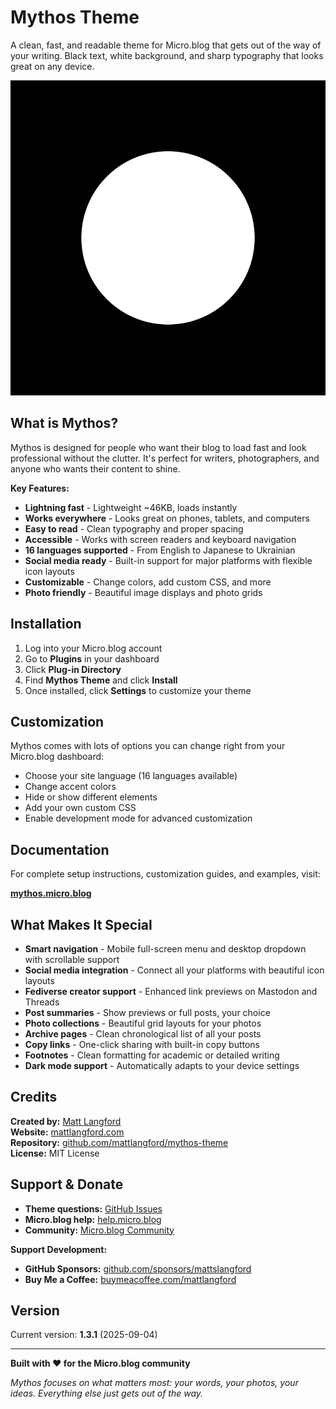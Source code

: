 # Mythos Theme

A clean, fast, and readable theme for Micro.blog that gets out of the way of your writing. Black text, white background, and sharp typography that looks great on any device.

![Mythos Theme Screenshot](screenshot.png)

## What is Mythos?

Mythos is designed for people who want their blog to load fast and look professional without the clutter. It's perfect for writers, photographers, and anyone who wants their content to shine.

**Key Features:**
- **Lightning fast** - Lightweight ~46KB, loads instantly
- **Works everywhere** - Looks great on phones, tablets, and computers  
- **Easy to read** - Clean typography and proper spacing
- **Accessible** - Works with screen readers and keyboard navigation
- **16 languages supported** - From English to Japanese to Ukrainian
- **Social media ready** - Built-in support for major platforms with flexible icon layouts
- **Customizable** - Change colors, add custom CSS, and more
- **Photo friendly** - Beautiful image displays and photo grids

## Installation

1. Log into your Micro.blog account
2. Go to **Plugins** in your dashboard  
3. Click **Plug-in Directory**
4. Find **Mythos Theme** and click **Install**
5. Once installed, click **Settings** to customize your theme

## Customization

Mythos comes with lots of options you can change right from your Micro.blog dashboard:

- Choose your site language (16 languages available)
- Change accent colors  
- Hide or show different elements
- Add your own custom CSS
- Enable development mode for advanced customization

## Documentation

For complete setup instructions, customization guides, and examples, visit:

**[mythos.micro.blog](https://mythos.micro.blog)**

## What Makes It Special

- **Smart navigation** - Mobile full-screen menu and desktop dropdown with scrollable support
- **Social media integration** - Connect all your platforms with beautiful icon layouts
- **Fediverse creator support** - Enhanced link previews on Mastodon and Threads
- **Post summaries** - Show previews or full posts, your choice
- **Photo collections** - Beautiful grid layouts for your photos
- **Archive pages** - Clean chronological list of all your posts  
- **Copy links** - One-click sharing with built-in copy buttons
- **Footnotes** - Clean formatting for academic or detailed writing
- **Dark mode support** - Automatically adapts to your device settings

## Credits

**Created by:** [Matt Langford](https://mattlangford.com)  
**Website:** [mattlangford.com](https://mattlangford.com)  
**Repository:** [github.com/mattlangford/mythos-theme](https://github.com/mattlangford/mythos-theme)  
**License:** MIT License

## Support & Donate

- **Theme questions:** [GitHub Issues](https://github.com/mattlangford/mythos-theme/issues)
- **Micro.blog help:** [help.micro.blog](https://help.micro.blog)
- **Community:** [Micro.blog Community](https://help.micro.blog/)

**Support Development:**
- **GitHub Sponsors:** [github.com/sponsors/mattslangford](https://github.com/sponsors/mattslangford)
- **Buy Me a Coffee:** [buymeacoffee.com/mattlangford](https://buymeacoffee.com/mattlangford)

## Version

Current version: **1.3.1** (2025-09-04)

---

**Built with ❤️ for the Micro.blog community**

*Mythos focuses on what matters most: your words, your photos, your ideas. Everything else just gets out of the way.*